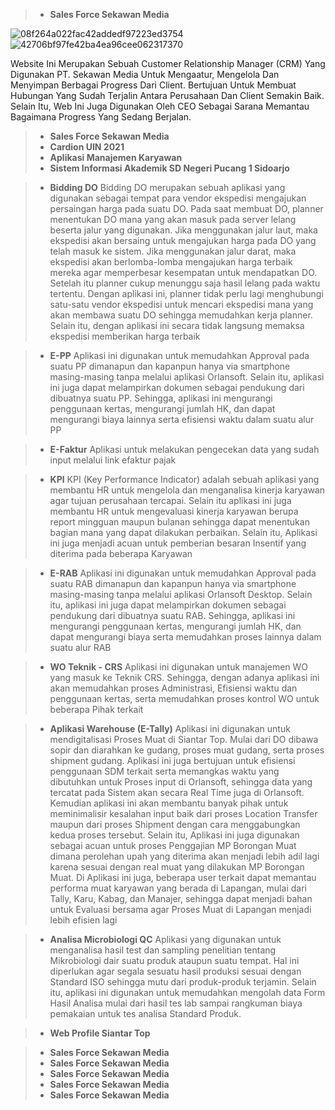 > - **Sales Force Sekawan Media**

![08f264a022fac42addedf97223ed3754](https://github.com/user-attachments/assets/c9649589-30c9-4061-a7d8-4d81e98add1e)
![42706bf97fe42ba4ea96cee062317370](https://github.com/user-attachments/assets/03c0eb37-9826-4f21-a488-92a78619d0fe)

Website Ini Merupakan Sebuah Customer Relationship Manager (CRM) Yang Digunakan PT. Sekawan Media Untuk Mengaatur, Mengelola Dan Menyimpan Berbagai Progress Dari Client. Bertujuan Untuk Membuat Hubungan Yang Sudah Terjalin Antara Perusahaan Dan Client Semakin Baik. Selain Itu, Web Ini Juga Digunakan Oleh CEO Sebagai Sarana Memantau Bagaimana Progress Yang Sedang Berjalan.

> - **Sales Force Sekawan Media**
> - **Cardion UIN 2021**
> - **Aplikasi Manajemen Karyawan**
> - **Sistem Informasi Akademik SD Negeri Pucang 1 Sidoarjo**


> - **Bidding DO**
Bidding DO merupakan sebuah aplikasi yang digunakan sebagai tempat para vendor ekspedisi mengajukan persaingan harga pada suatu DO. Pada saat membuat DO, planner menentukan DO mana yang akan masuk pada server lelang beserta jalur yang digunakan. Jika menggunakan jalur laut, maka ekspedisi akan bersaing untuk mengajukan harga pada DO yang telah masuk ke sistem. Jika menggunakan jalur darat, maka ekspedisi akan berlomba-lomba mengajukan harga terbaik mereka agar memperbesar kesempatan untuk mendapatkan DO.
Setelah itu planner cukup menunggu saja hasil lelang pada waktu tertentu. Dengan aplikasi ini, planner tidak perlu lagi menghubungi satu-satu vendor ekspedisi untuk mencari ekspedisi mana yang akan membawa suatu DO sehingga memudahkan kerja planner. Selain itu, dengan aplikasi ini secara tidak langsung memaksa ekspedisi memberikan harga terbaik

> - **E-PP**
Aplikasi ini digunakan untuk memudahkan Approval pada suatu PP dimanapun dan kapanpun hanya via smartphone masing-masing tanpa melalui aplikasi Orlansoft. Selain itu, aplikasi ini juga dapat melampirkan dokumen sebagai pendukung dari dibuatnya suatu PP. Sehingga, aplikasi ini mengurangi  penggunaan kertas, mengurangi jumlah HK, dan dapat mengurangi biaya lainnya serta efisiensi waktu dalam suatu alur PP

> - **E-Faktur**
Aplikasi untuk melakukan pengecekan data yang sudah input melalui link efaktur pajak

> - **KPI**
KPI (Key Performance Indicator) adalah sebuah aplikasi yang membantu HR untuk mengelola dan menganalisa kinerja karyawan agar tujuan perusahaan tercapai. Selain itu aplikasi ini juga membantu HR untuk mengevaluasi kinerja karyawan berupa report mingguan maupun bulanan sehingga dapat menentukan bagian mana yang dapat dilakukan perbaikan. Selain itu, Aplikasi ini juga menjadi acuan untuk pemberian besaran Insentif yang diterima pada beberapa Karyawan

> - **E-RAB**
Aplikasi ini digunakan untuk memudahkan Approval pada suatu RAB dimanapun dan kapanpun hanya via smartphone masing-masing tanpa melalui aplikasi Orlansoft Desktop. Selain itu, aplikasi ini juga dapat melampirkan dokumen sebagai pendukung dari dibuatnya suatu RAB. Sehingga, aplikasi ini mengurangi  penggunaan kertas, mengurangi jumlah HK, dan dapat mengurangi biaya serta memudahkan proses lainnya dalam suatu alur RAB

> - **WO Teknik - CRS**
Aplikasi ini digunakan untuk manajemen WO yang masuk ke Teknik CRS. Sehingga, dengan adanya aplikasi ini akan memudahkan proses Administrasi, Efisiensi waktu dan penggunaan kertas, serta memudahkan proses kontrol WO untuk beberapa Pihak terkait

> - **Aplikasi Warehouse (E-Tally)**
Aplikasi ini digunakan untuk mendigitalisasi Proses Muat di Siantar Top. Mulai dari DO dibawa sopir dan diarahkan ke gudang, proses muat gudang, serta proses shipment gudang. Aplikasi ini juga bertujuan untuk efisiensi penggunaan SDM terkait serta memangkas waktu yang dibutuhkan untuk Proses input di Orlansoft, sehingga data yang tercatat pada Sistem akan secara Real Time juga di Orlansoft. 
Kemudian aplikasi ini akan membantu banyak pihak untuk meminimalisir kesalahan input baik dari proses Location Transfer maupun dari proses Shipment dengan cara menggabungkan kedua proses tersebut. Selain itu, Aplikasi ini juga digunakan sebagai acuan untuk proses Penggajian MP Borongan Muat dimana perolehan upah yang diterima akan menjadi lebih adil lagi karena sesuai dengan real muat yang dilakukan MP Borongan Muat. 
Di Aplikasi ini juga, beberapa user terkait dapat memantau performa muat karyawan yang berada di Lapangan, mulai dari Tally, Karu, Kabag, dan Manajer, sehingga dapat menjadi bahan untuk Evaluasi bersama agar Proses Muat di Lapangan menjadi lebih efisien lagi

> - **Analisa Microbiologi QC**
Aplikasi yang digunakan untuk menganalisa hasil test dan sampling penelitian tentang Mikrobiologi dair suatu produk ataupun suatu tempat. Hal ini diperlukan agar segala sesuatu hasil produksi sesuai dengan Standard ISO sehingga mutu dari produk-produk terjamin. Selain itu, aplikasi ini digunakan untuk memudahkan mengolah data Form Hasil Analisa mulai dari hasil tes lab sampai rangkuman biaya pemakaian untuk tes analisa Standard Produk.

> - **Web Profile Siantar Top**


> - **Sales Force Sekawan Media**
> - **Sales Force Sekawan Media**
> - **Sales Force Sekawan Media**
> - **Sales Force Sekawan Media**
> - **Sales Force Sekawan Media**


